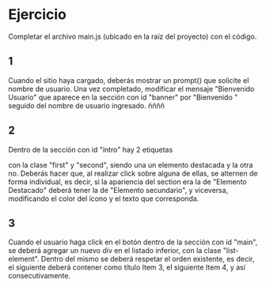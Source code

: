 # Ejercicio

Completar el archivo main.js (ubicado en la raíz del proyecto) con el código. 

## 1
Cuando el sitio haya cargado, deberás mostrar un prompt() que solicite el nombre de usuario. Una vez completado, modificar el mensaje "Bienvenido Usuario" que aparece en la sección con id "banner" por "Bienvenido " seguido del nombre de usuario ingresado.
ññññ
## 2
Dentro de la sección con id "intro" hay 2 etiquetas <section> con la clase "first" y "second", siendo una un elemento destacada y la otra no.
Deberás hacer que, al realizar click sobre alguna de ellas, se alternen de forma individual, es decir, si la apariencia del section era la de "Elemento Destacado" deberá tener la de "Elemento secundario", y viceversa, modificando el color del ícono y el texto que corresponda.

## 3
Cuando el usuario haga click en el botón dentro de la sección con id "main", se deberá agregar un nuevo div en el listado inferior, con la clase "list-element". Dentro del mismo se deberá respetar el orden existente, es decir, el siguiente deberá contener como título Item 3, el siguiente Item 4, y así consecutivamente.